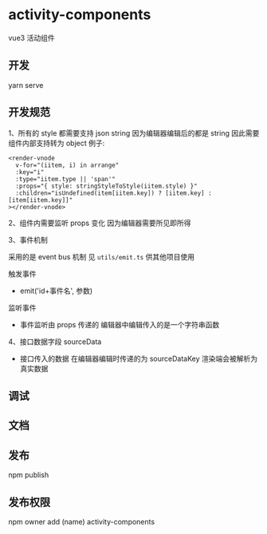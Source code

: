 # activity-components

vue3 活动组件

## 开发

yarn serve

## 开发规范

1、所有的 style 都需要支持 json string 因为编辑器编辑后的都是 string 因此需要组件内部支持转为 object
例子:

```vue
<render-vnode
  v-for="(iitem, i) in arrange"
  :key="i"
  :type="iitem.type || 'span'"
  :props="{ style: stringStyleToStyle(iitem.style) }"
  :children="isUndefined(item[iitem.key]) ? [iitem.key] : [item[iitem.key]]"
></render-vnode>
```

2、组件内需要监听 props 变化 因为编辑器需要所见即所得

3、事件机制

采用的是 event bus 机制 见 `utils/emit.ts` 供其他项目使用

触发事件

- emit('id+事件名', 参数)

监听事件

- 事件监听由 props 传递的 编辑器中编辑传入的是一个字符串函数

4、接口数据字段 sourceData

- 接口传入的数据 在编辑器编辑时传递的为 sourceDataKey 渲染端会被解析为真实数据

## 调试

## 文档

## 发布

npm publish

## 发布权限

npm owner add (name) activity-components
